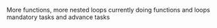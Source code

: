More functions, more nested loops
currently doing functions and loops
mandatory tasks and advance tasks
